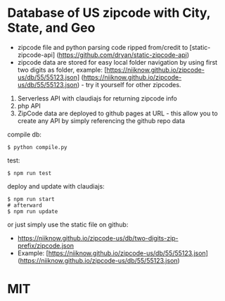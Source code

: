 # Database of US zipcode with City, State, and Geo

* zipcode file and python parsing code ripped from/credit to [static-zipcode-api] (https://github.com/dryan/static-zipcode-api)
* zipcode data are stored for easy local folder navigation by using first two digits as folder, example: [https://niiknow.github.io/zipcode-us/db/55/55123.json] (https://niiknow.github.io/zipcode-us/db/55/55123.json) - try it yourself for other zipcodes.

1. Serverless API with claudiajs for returning zipcode info
2. php API
3. ZipCode data are deployed to github pages at URL - this allow you to create any API by simply referencing the github repo data

compile db:
```
$ python compile.py
```

test:
```
$ npm run test
```

deploy and update with claudiajs:
```
$ npm run start
# afterward
$ npm run update
```

or just simply use the static file on github:
* https://niiknow.github.io/zipcode-us/db/two-digits-zip-prefix/zipcode.json
* Example: [https://niiknow.github.io/zipcode-us/db/55/55123.json] (https://niiknow.github.io/zipcode-us/db/55/55123.json)
  
# MIT

